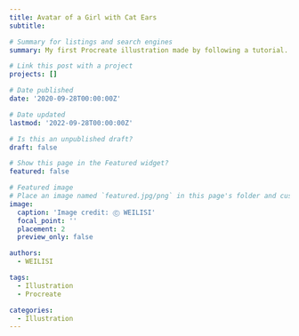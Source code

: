 ```yaml
---
title: Avatar of a Girl with Cat Ears
subtitle: 

# Summary for listings and search engines
summary: My first Procreate illustration made by following a tutorial.

# Link this post with a project
projects: []

# Date published
date: '2020-09-28T00:00:00Z'

# Date updated
lastmod: '2022-09-28T00:00:00Z'

# Is this an unpublished draft?
draft: false

# Show this page in the Featured widget?
featured: false

# Featured image
# Place an image named `featured.jpg/png` in this page's folder and customize its options here.
image:
  caption: 'Image credit: Ⓒ WEILISI'
  focal_point: ''
  placement: 2
  preview_only: false

authors:
  - WEILISI

tags:
  - Illustration
  - Procreate

categories:
  - Illustration
---
```

